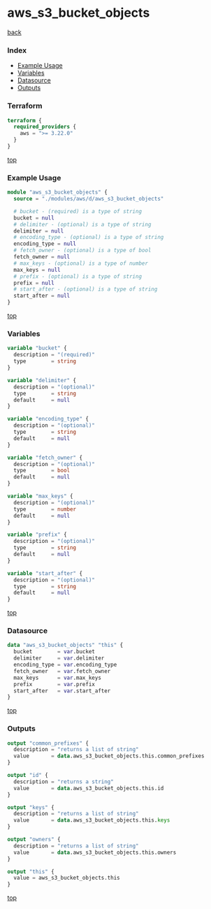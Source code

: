 # aws_s3_bucket_objects

[back](../aws.md)

### Index

- [Example Usage](#example-usage)
- [Variables](#variables)
- [Datasource](#datasource)
- [Outputs](#outputs)

### Terraform

```terraform
terraform {
  required_providers {
    aws = ">= 3.22.0"
  }
}
```

[top](#index)

### Example Usage

```terraform
module "aws_s3_bucket_objects" {
  source = "./modules/aws/d/aws_s3_bucket_objects"

  # bucket - (required) is a type of string
  bucket = null
  # delimiter - (optional) is a type of string
  delimiter = null
  # encoding_type - (optional) is a type of string
  encoding_type = null
  # fetch_owner - (optional) is a type of bool
  fetch_owner = null
  # max_keys - (optional) is a type of number
  max_keys = null
  # prefix - (optional) is a type of string
  prefix = null
  # start_after - (optional) is a type of string
  start_after = null
}
```

[top](#index)

### Variables

```terraform
variable "bucket" {
  description = "(required)"
  type        = string
}

variable "delimiter" {
  description = "(optional)"
  type        = string
  default     = null
}

variable "encoding_type" {
  description = "(optional)"
  type        = string
  default     = null
}

variable "fetch_owner" {
  description = "(optional)"
  type        = bool
  default     = null
}

variable "max_keys" {
  description = "(optional)"
  type        = number
  default     = null
}

variable "prefix" {
  description = "(optional)"
  type        = string
  default     = null
}

variable "start_after" {
  description = "(optional)"
  type        = string
  default     = null
}
```

[top](#index)

### Datasource

```terraform
data "aws_s3_bucket_objects" "this" {
  bucket        = var.bucket
  delimiter     = var.delimiter
  encoding_type = var.encoding_type
  fetch_owner   = var.fetch_owner
  max_keys      = var.max_keys
  prefix        = var.prefix
  start_after   = var.start_after
}
```

[top](#index)

### Outputs

```terraform
output "common_prefixes" {
  description = "returns a list of string"
  value       = data.aws_s3_bucket_objects.this.common_prefixes
}

output "id" {
  description = "returns a string"
  value       = data.aws_s3_bucket_objects.this.id
}

output "keys" {
  description = "returns a list of string"
  value       = data.aws_s3_bucket_objects.this.keys
}

output "owners" {
  description = "returns a list of string"
  value       = data.aws_s3_bucket_objects.this.owners
}

output "this" {
  value = aws_s3_bucket_objects.this
}
```

[top](#index)